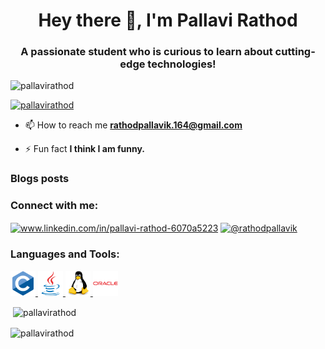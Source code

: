 <h1 align="center">Hey there 👋, I'm Pallavi Rathod</h1>
<h3 align="center">A passionate student who is curious to learn about cutting-edge technologies!</h3>

<p align="left"> <img src="https://komarev.com/ghpvc/?username=pallavirathod&label=Profile%20views&color=0e75b6&style=flat" alt="pallavirathod" /> </p>

<p align="left"> <a href="https://github.com/ryo-ma/github-profile-trophy"><img src="https://github-profile-trophy.vercel.app/?username=pallavirathod" alt="pallavirathod" /></a> </p>

- 📫 How to reach me **rathodpallavik.164@gmail.com**

- ⚡ Fun fact **I think I am funny.**

### Blogs posts
<!-- BLOG-POST-LIST:START -->
<!-- BLOG-POST-LIST:END -->

<h3 align="left">Connect with me:</h3>
<p align="left">
<a href="https://linkedin.com/in/www.linkedin.com/in/pallavi-rathod-6070a5223" target="blank"><img align="center" src="https://raw.githubusercontent.com/rahuldkjain/github-profile-readme-generator/master/src/images/icons/Social/linked-in-alt.svg" alt="www.linkedin.com/in/pallavi-rathod-6070a5223" height="30" width="40" /></a>
<a href="https://medium.com/@rathodpallavik" target="blank"><img align="center" src="https://raw.githubusercontent.com/rahuldkjain/github-profile-readme-generator/master/src/images/icons/Social/medium.svg" alt="@rathodpallavik" height="30" width="40" /></a>
</p>

<h3 align="left">Languages and Tools:</h3>
<p align="left"> <a href="https://www.cprogramming.com/" target="_blank" rel="noreferrer"> <img src="https://raw.githubusercontent.com/devicons/devicon/master/icons/c/c-original.svg" alt="c" width="40" height="40"/> </a> <a href="https://www.java.com" target="_blank" rel="noreferrer"> <img src="https://raw.githubusercontent.com/devicons/devicon/master/icons/java/java-original.svg" alt="java" width="40" height="40"/> </a> <a href="https://www.linux.org/" target="_blank" rel="noreferrer"> <img src="https://raw.githubusercontent.com/devicons/devicon/master/icons/linux/linux-original.svg" alt="linux" width="40" height="40"/> </a> <a href="https://www.oracle.com/" target="_blank" rel="noreferrer"> <img src="https://raw.githubusercontent.com/devicons/devicon/master/icons/oracle/oracle-original.svg" alt="oracle" width="40" height="40"/> </a> </p>

<p>&nbsp;<img align="center" src="https://github-readme-stats.vercel.app/api?username=pallavirathod&show_icons=true&locale=en" alt="pallavirathod" /></p>

<p><img align="center" src="https://github-readme-streak-stats.herokuapp.com/?user=pallavirathod&" alt="pallavirathod" /></p>
